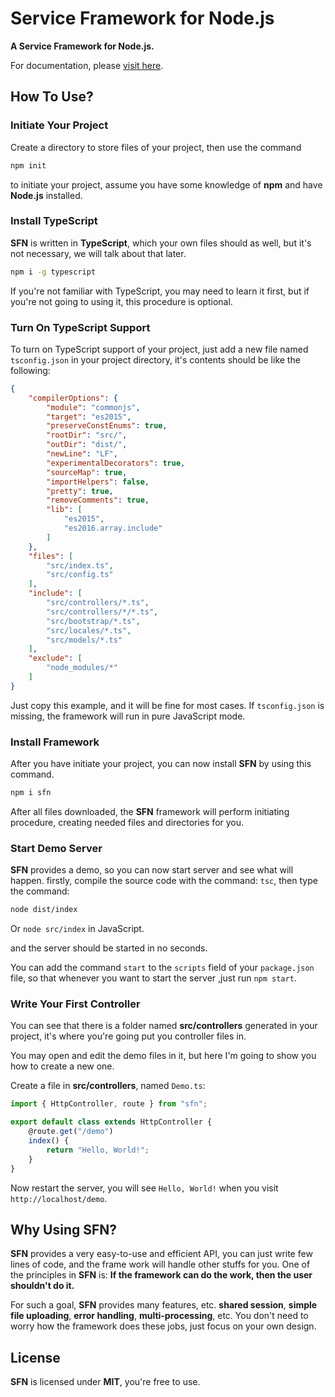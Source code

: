 # Service Framework for Node.js

**A Service Framework for Node.js.**

For documentation, please [visit here](http://hyurl.github.io/sfn).

## How To Use?

### Initiate Your Project

Create a directory to store files of your project, then use the command

```sh
npm init
```

to initiate your project, assume you have some knowledge of **npm** and have 
**Node.js** installed.

### Install TypeScript

**SFN** is written in **TypeScript**, which your own files should as well, 
but it's not necessary, we will talk about that later.

```sh
npm i -g typescript
```

If you're not familiar with TypeScript, you may need to learn it first, but 
if you're not going to using it, this procedure is optional.

### Turn On TypeScript Support

To turn on TypeScript support of your project, just add a new file named 
`tsconfig.json` in your project directory, it's contents should be like the 
following:

```json
{
    "compilerOptions": {
        "module": "commonjs",
        "target": "es2015",
        "preserveConstEnums": true,
        "rootDir": "src/",
        "outDir": "dist/",
        "newLine": "LF",
        "experimentalDecorators": true,
        "sourceMap": true,
        "importHelpers": false,
        "pretty": true,
        "removeComments": true,
        "lib": [
            "es2015",
            "es2016.array.include"
        ]
    },
    "files": [
        "src/index.ts",
        "src/config.ts"
    ],
    "include": [
        "src/controllers/*.ts",
        "src/controllers/*/*.ts",
        "src/bootstrap/*.ts",
        "src/locales/*.ts",
        "src/models/*.ts"
    ],
    "exclude": [
        "node_modules/*"
    ]
}
```

Just copy this example, and it will be fine for most cases. If `tsconfig.json`
is missing, the framework will run in pure JavaScript mode.

### Install Framework

After you have initiate your project, you can now install **SFN** by using 
this command.

```sh
npm i sfn
```

After all files downloaded, the **SFN** framework will perform initiating 
procedure, creating needed files and directories for you.

### Start Demo Server

**SFN** provides a demo, so you can now start server and see what will happen.
firstly, compile the source code with the command: `tsc`, then type the 
command:

```sh
node dist/index
```

Or `node src/index` in JavaScript.

and the server should be started in no seconds.

You can add the command `start` to the `scripts` field of your `package.json` 
file, so that whenever you want to start the server ,just run `npm start`.

### Write Your First Controller

You can see that there is a folder named **src/controllers** generated in your 
project, it's where you're going put you controller files in.

You may open and edit the demo files in it, but here I'm going to show you how
to create a new one.

Create a file in **src/controllers**, named `Demo.ts`:

```typescript
import { HttpController, route } from "sfn";

export default class extends HttpController {
    @route.get("/demo")
    index() {
        return "Hello, World!";
    }
}
```

Now restart the server, you will see `Hello, World!` when you visit 
`http://localhost/demo`.

## Why Using **SFN**?

**SFN** provides a very easy-to-use and efficient API, you can just write few 
lines of code, and the frame work will handle other stuffs for you. One of the
principles in **SFN** is: **If the framework can do the work, then the user** 
**shouldn't do it.**

For such a goal, **SFN** provides many features, etc. **shared session**, 
**simple file uploading**, **error handling**, **multi-processing**, etc. You 
don't need to worry how the framework does these jobs, just focus on your own 
design.

## License

**SFN** is licensed under **MIT**, you're free to use.